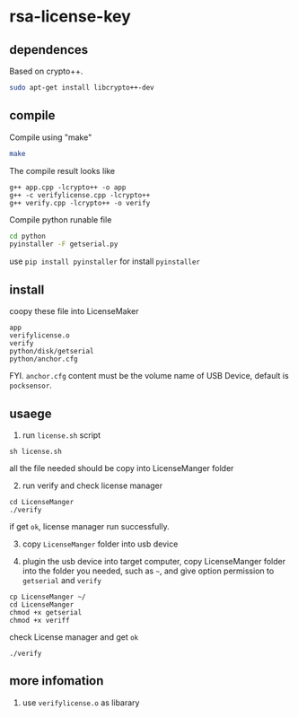 # rsa-license-key

## dependences

Based on crypto++.

```bash
sudo apt-get install libcrypto++-dev
```

## compile

Compile using "make"

```bash
make
```

The compile result looks like

```shell
g++ app.cpp -lcrypto++ -o app
g++ -c verifylicense.cpp -lcrypto++ 
g++ verify.cpp -lcrypto++ -o verify
```

Compile python runable file

```bash
cd python
pyinstaller -F getserial.py
```

use `pip install pyinstaller` for install `pyinstaller`

## install

coopy these file into LicenseMaker

```
app
verifylicense.o
verify
python/disk/getserial
python/anchor.cfg
```

FYI. `anchor.cfg` content must be the volume name of USB Device, default is `pocksensor`. 


## usaege

1. run `license.sh` script

```
sh license.sh
```
all the file needed should be copy into LicenseManger folder

2. run verify and check license manager

```
cd LicenseManger
./verify
```

if get `ok`, license manager run successfully.


3. copy `LicenseManger` folder into usb device


4. plugin the usb device into target computer, copy LicenseManger folder into the folder you needed, such as `~`, and give option permission to `getserial` and `verify`


```
cp LicenseManger ~/
cd LicenseManger
chmod +x getserial
chmod +x veriff
```

check License manager and get `ok`

```
./verify
```

## more infomation

1. use `verifylicense.o` as libarary